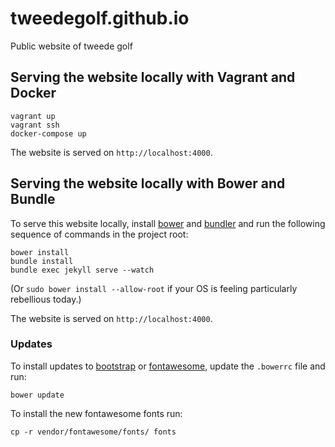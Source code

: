 tweedegolf.github.io
====================

Public website of tweede golf

## Serving the website locally with Vagrant and Docker

    vagrant up
    vagrant ssh
    docker-compose up

The website is served on `http://localhost:4000`.

## Serving the website locally with Bower and Bundle

To serve this website locally, install [bower](http://bower.io/) and [bundler](http://bundler.io/) and run the following sequence of commands in the project root:

    bower install
    bundle install
    bundle exec jekyll serve --watch

(Or `sudo bower install --allow-root` if your OS is feeling particularly rebellious today.)

The website is served on `http://localhost:4000`.

### Updates

To install updates to [bootstrap](http://getbootstrap.com/) or [fontawesome](http://fortawesome.github.io/Font-Awesome/), update the `.bowerrc` file and run:

    bower update

To install the new fontawesome fonts run:

    cp -r vendor/fontawesome/fonts/ fonts
